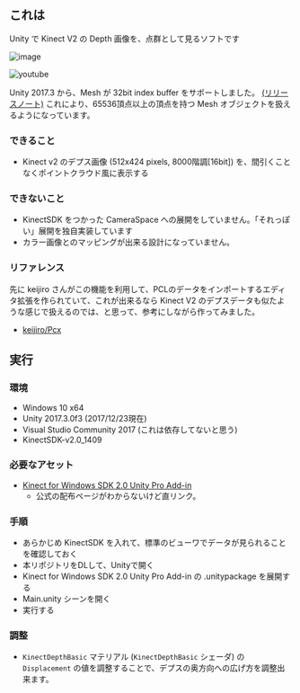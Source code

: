 ## これは

Unity で Kinect V2 の Depth 画像を、点群として見るソフトです

![image](http://cdn-ak.f.st-hatena.com/images/fotolife/A/AMANE/20171227/20171227222450_original.png)

![youtube](https://www.youtube.com/watch?v=19P8f213UU8)

Unity 2017.3 から、Mesh が 32bit index buffer をサポートしました。 [(リリースノート)](https://unity3d.com/jp/unity/beta/unity2017.3.0b10) これにより、65536頂点以上の頂点を持つ Mesh オブジェクトを扱えるようになっています。

### できること

- Kinect v2 のデプス画像 (512x424 pixels, 8000階調[16bit]) を、間引くことなくポイントクラウド風に表示する

### できないこと

- KinectSDK をつかった CameraSpace への展開をしていません。「それっぽい」展開を独自実装しています
- カラー画像とのマッピングが出来る設計になっていません。

### リファレンス

先に keijiro さんがこの機能を利用して、PCLのデータをインポートするエディタ拡張を作られていて、これが出来るなら Kinect V2 のデプスデータも似たような感じで扱えるのでは、と思って、参考にしながら作ってみました。

- [keijiro/Pcx](https://github.com/keijiro/Pcx)

## 実行

### 環境

- Windows 10 x64
- Unity 2017.3.0f3 (2017/12/23現在)
- Visual Studio Community 2017 (これは依存してないと思う)
- KinectSDK-v2.0_1409

### 必要なアセット

- [Kinect for Windows SDK 2.0 Unity Pro Add-in](http://go.microsoft.com/fwlink/?LinkID=513177)
  - 公式の配布ページがわからないけど直リンク。

### 手順

- あらかじめ KinectSDK を入れて、標準のビューワでデータが見られることを確認しておく
- 本リポジトリをDLして、Unityで開く
- Kinect for Windows SDK 2.0 Unity Pro Add-in の .unitypackage を展開する
- Main.unity シーンを開く
- 実行する

### 調整

- `KinectDepthBasic` マテリアル (`KinectDepthBasic` シェーダ) の `Displacement` の値を調整することで、デプスの奥方向への広げ方を調整出来ます。